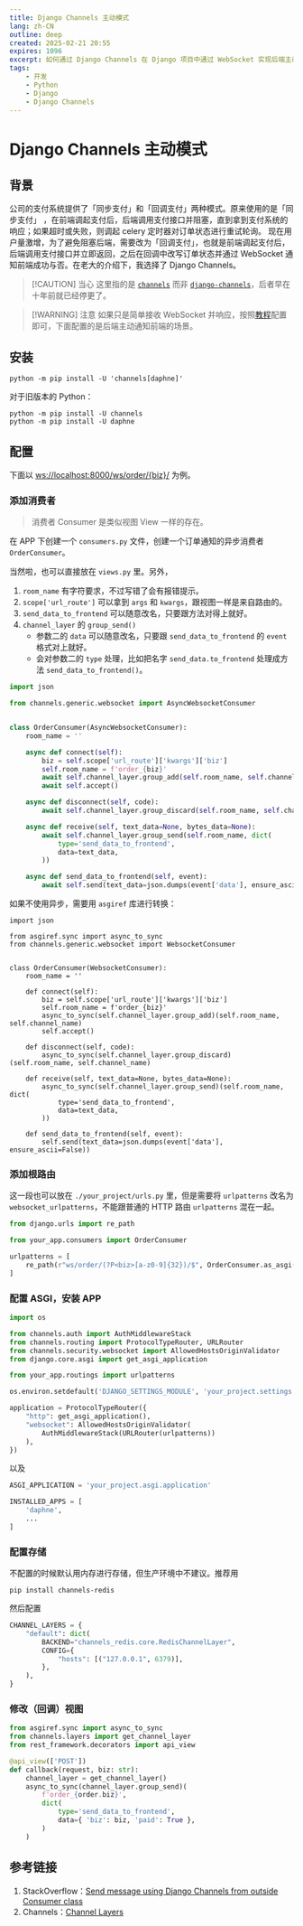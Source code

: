 ```yaml
---
title: Django Channels 主动模式
lang: zh-CN
outline: deep
created: 2025-02-21 20:55
expires: 1096
excerpt: 如何通过 Django Channels 在 Django 项目中通过 WebSocket 实现后端主动通知前端。
tags:
    - 开发
    - Python
    - Django
    - Django Channels
---
```


# Django Channels 主动模式

<RevisionInfo />

## 背景

<Paragraph>
公司的支付系统提供了「同步支付」和「回调支付」两种模式。原来使用的是「同步支付」
，在前端调起支付后，后端调用支付接口并阻塞，直到拿到支付系统的响应；如果超时或失败，则调起 celery 定时器对订单状态进行重试轮询。
</Paragraph>

<Paragraph>
现在用户量激增，为了避免阻塞后端，需要改为「回调支付」，也就是前端调起支付后，后端调用支付接口并立即返回，之后在回调中改写订单状态并通过
WebSocket 通知前端成功与否。在老大的介绍下，我选择了 Django Channels。
</Paragraph>

> [!CAUTION] 当心
> 这里指的是 [`channels`](https://pypi.org/project/channels/) 而非 [`django-channels`](https://pypi.org/project/django-channels/)，后者早在十年前就已经停更了。

> [!WARNING] 注意
> 如果只是简单接收 WebSocket 并响应，按照[教程](https://channels.readthedocs.io/en/latest/tutorial/index.html)配置即可，下面配置的是后端主动通知前端的场景。

## 安装

```shell
python -m pip install -U 'channels[daphne]'
```

对于旧版本的 Python：

```shell
python -m pip install -U channels
python -m pip install -U daphne
```

## 配置

下面以 [ws://localhost:8000/ws/order/{biz}/](/) 为例。

### 添加消费者

> 消费者 Consumer 是类似视图 View 一样的存在。

在 APP 下创建一个 `consumers.py` 文件，创建一个订单通知的异步消费者 `OrderConsumer`。

当然啦，也可以直接放在 `views.py` 里。另外，

1. `room_name` 有字符要求，不过写错了会有报错提示。
2. `scope['url_route']` 可以拿到 `args` 和 `kwargs`，跟视图一样是来自路由的。
3. `send_data_to_frontend` 可以随意改名，只要跟方法对得上就好。
4. `channel_layer` 的 `group_send()`
   - 参数二的 `data` 可以随意改名，只要跟 `send_data_to_frontend` 的 `event` 格式对上就好。
   - 会对参数二的 `type` 处理，比如把名字 `send_data.to_frontend` 处理成方法 `send_data_to_frontend()`。

```python [./your_app/consumers.py]
import json

from channels.generic.websocket import AsyncWebsocketConsumer


class OrderConsumer(AsyncWebsocketConsumer):
    room_name = ''

    async def connect(self):
        biz = self.scope['url_route']['kwargs']['biz']
        self.room_name = f'order_{biz}'
        await self.channel_layer.group_add(self.room_name, self.channel_name)
        await self.accept()

    async def disconnect(self, code):
        await self.channel_layer.group_discard(self.room_name, self.channel_name)

    async def receive(self, text_data=None, bytes_data=None):
        await self.channel_layer.group_send(self.room_name, dict(
            type='send_data_to_frontend',
            data=text_data,
        ))

    async def send_data_to_frontend(self, event):
        await self.send(text_data=json.dumps(event['data'], ensure_ascii=False))
```

如果不使用异步，需要用 `asgiref` 库进行转换：

```python{13,17,20} [./your_app/consumers.py]
import json

from asgiref.sync import async_to_sync
from channels.generic.websocket import WebsocketConsumer


class OrderConsumer(WebsocketConsumer):
    room_name = ''

    def connect(self):
        biz = self.scope['url_route']['kwargs']['biz']
        self.room_name = f'order_{biz}'
        async_to_sync(self.channel_layer.group_add)(self.room_name, self.channel_name)
        self.accept()

    def disconnect(self, code):
        async_to_sync(self.channel_layer.group_discard)(self.room_name, self.channel_name)

    def receive(self, text_data=None, bytes_data=None):
        async_to_sync(self.channel_layer.group_send)(self.room_name, dict(
            type='send_data_to_frontend',
            data=text_data,
        ))

    def send_data_to_frontend(self, event):
        self.send(text_data=json.dumps(event['data'], ensure_ascii=False))
```

### 添加根路由

这一段也可以放在 `./your_project/urls.py` 里，但是需要将 `urlpatterns` 改名为 `websocket_urlpatterns`，不能跟普通的 HTTP 路由 `urlpatterns` 混在一起。

```python [./your_project/routings.py]
from django.urls import re_path

from your_app.consumers import OrderConsumer

urlpatterns = [
    re_path(r"ws/order/(?P<biz>[a-z0-9]{32})/$", OrderConsumer.as_asgi()),
]
```

### 配置 ASGI，安装 APP

```python [./your_project/asgi.py]
import os

from channels.auth import AuthMiddlewareStack
from channels.routing import ProtocolTypeRouter, URLRouter
from channels.security.websocket import AllowedHostsOriginValidator
from django.core.asgi import get_asgi_application

from your_app.routings import urlpatterns

os.environ.setdefault('DJANGO_SETTINGS_MODULE', 'your_project.settings')

application = ProtocolTypeRouter({
    "http": get_asgi_application(),
    "websocket": AllowedHostsOriginValidator(
        AuthMiddlewareStack(URLRouter(urlpatterns))
    ),
})
```

以及

```python [./your_project/settings.py]
ASGI_APPLICATION = 'your_project.asgi.application'

INSTALLED_APPS = [
    'daphne',
    ...
]
```

### 配置存储

不配置的时候默认用内存进行存储，但生产环境中不建议。推荐用

```shell
pip install channels-redis
```

然后配置

```python [./your_project/settings.py]
CHANNEL_LAYERS = {
    "default": dict(
        BACKEND="channels_redis.core.RedisChannelLayer",
        CONFIG={
            "hosts": [("127.0.0.1", 6379)],
        },
    ),
}
```

### 修改（回调）视图

```python
from asgiref.sync import async_to_sync
from channels.layers import get_channel_layer
from rest_framework.decorators import api_view

@api_view(['POST'])
def callback(request, biz: str):
    channel_layer = get_channel_layer()
    async_to_sync(channel_layer.group_send)(
        f'order_{order.biz}',
        dict(
            type='send_data_to_frontend',
            data={ 'biz': biz, 'paid': True },
        )
    )
```

## 参考链接

1. StackOverflow：[Send message using Django Channels from outside Consumer class](https://stackoverflow.com/a/58372995)
2. Channels：[Channel Layers](https://channels.readthedocs.io/en/latest/topics/channel_layers.html)
